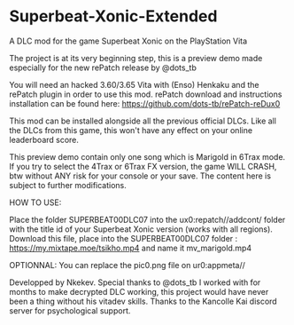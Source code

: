 # Superbeat-Xonic-Extended
A DLC mod for the game Superbeat Xonic on the PlayStation Vita

The project is at its very beginning step, this is a preview demo made especially for the new rePatch release by @dots_tb

You will need an hacked 3.60/3.65 Vita with (Enso) Henkaku and the rePatch plugin in order to use this mod. rePatch download and instructions installation can be found here: https://github.com/dots-tb/rePatch-reDux0

This mod can be installed alongside all the previous official DLCs. 
Like all the DLCs from this game, this won't have any effect on your online leaderboard score.

This preview demo contain only one song which is Marigold in 6Trax mode. If you try to select the 4Trax or 6Trax FX version, the game WILL CRASH, btw without ANY risk for your console or your save.
The content here is subject to further modifications.

HOW TO USE:

  Place the folder SUPERBEAT00DLC07 into the ux0:repatch/<TITLEID>/addcont/ folder
  with <TITLEID> the title id of your Superbeat Xonic version (works with all regions).
  Download this file, place into the SUPERBEAT00DLC07 folder : https://my.mixtape.moe/tsikho.mp4 and name it mv_marigold.mp4
  
OPTIONNAL:
  You can replace the pic0.png file on ur0:appmeta/<TITLEID>/


Developped by Nkekev.
Special thanks to @dots_tb I worked with for months to make decrypted DLC working, this project would have never been a thing without his vitadev skills.
Thanks to the Kancolle Kai discord server for psychological support.

